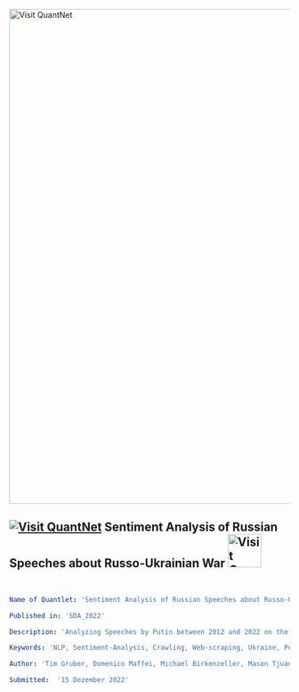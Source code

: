 [<img src="https://github.com/QuantLet/Styleguide-and-FAQ/blob/master/pictures/banner.png" width="888" alt="Visit QuantNet">](http://quantlet.de/)

## [<img src="https://github.com/QuantLet/Styleguide-and-FAQ/blob/master/pictures/qloqo.png" alt="Visit QuantNet">](http://quantlet.de/) **Sentiment Analysis of Russian Speeches about Russo-Ukrainian War** [<img src="https://github.com/QuantLet/Styleguide-and-FAQ/blob/master/pictures/QN2.png" width="60" alt="Visit QuantNet 2.0">](http://quantlet.de/)

```yaml


Name of Quantlet: 'Sentiment Analysis of Russian Speeches about Russo-Ukrainian War' 

Published in: 'SDA_2022'

Description: 'Analyzing Speeches by Putin between 2012 and 2022 on the topic of Ukraine to investigate if we can see a shift in Sentiment'

Keywords: 'NLP, Sentiment-Analysis, Crawling, Web-scraping, Ukraine, Putin' 

Author: 'Tim Gruber, Domenico Maffei, Michael Birkenzeller, Mason Tjuanta'

Submitted:  '15 Dezember 2022'


```
